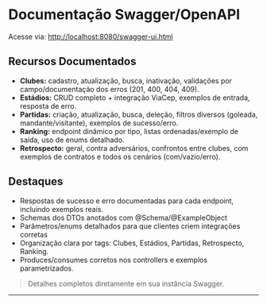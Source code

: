 # Documentação Swagger/OpenAPI

Acesse via: [http://localhost:8080/swagger-ui.html](http://localhost:8080/swagger-ui.html)

## Recursos Documentados

- **Clubes:** cadastro, atualização, busca, inativação, validações por campo/documentação dos erros (201, 400, 404, 409).
- **Estádios:** CRUD completo + integração ViaCep, exemplos de entrada, resposta de erro.
- **Partidas:** criação, atualização, busca, deleção, filtros diversos (goleada, mandante/visitante), exemplos de sucesso/erro.
- **Ranking:** endpoint dinâmico por tipo, listas ordenadas/exemplo de saída, uso de enums detalhado.
- **Retrospecto:** geral, contra adversários, confrontos entre clubes, com exemplos de contratos e todos os cenários (com/vazio/erro).

## Destaques

- Respostas de sucesso e erro documentadas para cada endpoint, incluindo exemplos reais.
- Schemas dos DTOs anotados com @Schema/@ExampleObject
- Parâmetros/enums detalhados para que clientes criem integrações corretas
- Organização clara por tags: Clubes, Estádios, Partidas, Retrospecto, Ranking.
- Produces/consumes corretos nos controllers e exemplos parametrizados.

> Detalhes completos diretamente em sua instância Swagger.

---